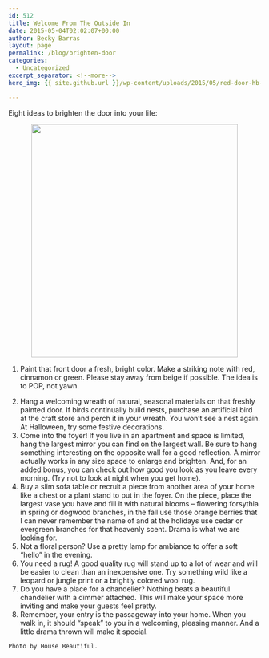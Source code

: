 ```yaml
---
id: 512
title: Welcome From The Outside In
date: 2015-05-04T02:02:07+00:00
author: Becky Barras
layout: page
permalink: /blog/brighten-door
categories:
  - Uncategorized
excerpt_separator: <!--more-->
hero_img: {{ site.github.url }}/wp-content/uploads/2015/05/red-door-hb-188x125.jpg

---
```

Eight ideas to brighten the door into your life:

<img style="TEXT-ALIGN: center; MARGIN: 0px auto 10px; WIDTH: 412px; DISPLAY: block; HEIGHT: 465px; CURSOR: hand" id="BLOGGER_PHOTO_ID_5377393852552461858" border="0" alt="" src="http://4.bp.blogspot.com/_GUDhL4UfX4c/SqBXN97CPiI/AAAAAAAAASI/k79Gd_dlZ0Q/s400/red+door+hb.jpg" />

  1. Paint that front door a fresh, bright color. Make a striking note with red, cinnamon or green. Please stay away from beige if possible. The idea is to POP, not yawn.
  <!--more-->
  2. Hang a welcoming wreath of natural, seasonal materials on that freshly painted door. If birds continually build nests, purchase an artificial bird at the craft store and perch it in your wreath. You won’t see a nest again. At Halloween, try some festive decorations.
  3. Come into the foyer! If you live in an apartment and space is limited, hang the largest mirror you can find on the largest wall. Be sure to hang something interesting on the opposite wall for a good reflection. A mirror actually works in any size space to enlarge and brighten. And, for an added bonus, you can check out how good you look as you leave every morning. (Try not to look at night when you get home).
  4. Buy a slim sofa table or recruit a piece from another area of your home like a chest or a plant stand to put in the foyer. On the piece, place the largest vase you have and fill it with natural blooms – flowering forsythia in spring or dogwood branches, in the fall use those orange berries that I can never remember the name of and at the holidays use cedar or evergreen branches for that heavenly scent. Drama is what we are looking for.
  5. Not a floral person? Use a pretty lamp for ambiance to offer a soft “hello” in the evening.
  6. You need a rug! A good quality rug will stand up to a lot of wear and will be easier to clean than an inexpensive one. Try something wild like a leopard or jungle print or a brightly colored wool rug.
  7. Do you have a place for a chandelier? Nothing beats a beautiful chandelier with a dimmer attached. This will make your space more inviting and make your guests feel pretty.
  8. Remember, your entry is the passageway into your home. When you walk in, it should “speak” to you in a welcoming, pleasing manner. And a little drama thrown will make it special.

    Photo by House Beautiful.
